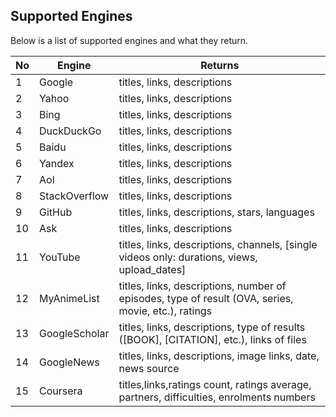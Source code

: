 ## Supported Engines

Below is a list of supported engines and what they return.


|No|Engine|Returns|
|------|------|-----|
1|Google|titles, links, descriptions
|2|Yahoo|titles, links, descriptions
3|Bing|titles, links, descriptions
|4|DuckDuckGo|titles, links, descriptions
5|Baidu|titles, links, descriptions
|6|Yandex|titles, links, descriptions
7|Aol|titles, links, descriptions
8|StackOverflow|titles, links, descriptions
9|GitHub|titles, links, descriptions, stars, languages
10|Ask|titles, links, descriptions
11|YouTube|titles, links, descriptions, channels, [single videos only: durations, views, upload_dates]
12|MyAnimeList|titles, links, descriptions, number of episodes, type of result (OVA, series, movie, etc.), ratings
13|GoogleScholar|titles, links, descriptions, type of results ([BOOK], [CITATION], etc.), links of files
14|GoogleNews|titles, links, descriptions, image links, date, news source
15|Coursera|titles,links,ratings count, ratings average, partners, difficulties, enrolments numbers
